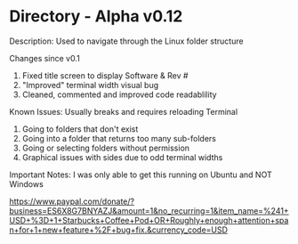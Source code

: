 # Directory - Alpha v0.12
Description:
  Used to navigate through the Linux folder structure

Changes since v0.1
  1. Fixed title screen to display Software & Rev #
  2. "Improved" terminal width visual bug
  3. Cleaned, commented and improved code readablility

Known Issues: Usually breaks and requires reloading Terminal
  1. Going to folders that don't exist
  2. Going into a folder that returns too many sub-folders
  3. Going or selecting folders without permission
  4. Graphical issues with sides due to odd terminal widths

Important Notes:
  I was only able to get this running on Ubuntu and NOT Windows

https://www.paypal.com/donate/?business=ES6X8G7BNYAZJ&amount=1&no_recurring=1&item_name=%241+USD+%3D+1+Starbucks+Coffee+Pod+OR+Roughly+enough+attention+span+for+1+new+feature+%2F+bug+fix.&currency_code=USD
